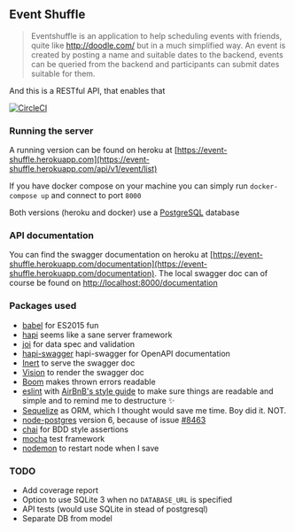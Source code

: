 ## Event Shuffle

> Eventshuffle is an application to help scheduling events with friends, quite like http://doodle.com/ but in a much simplified way. An event is created by posting a name and suitable dates to the backend, events can be queried from the backend and participants can submit dates suitable for them.

And this is a RESTful API, that enables that


[![CircleCI](https://circleci.com/gh/hollannikas/event-shuffle.svg?style=svg)](https://circleci.com/gh/hollannikas/event-shuffle)

### Running the server

A running version can be found on heroku at [https://event-shuffle.herokuapp.com](https://event-shuffle.herokuapp.com/api/v1/event/list)

If you have docker compose on your machine you can simply run `docker-compose up` and connect to port `8000`

Both versions (heroku and docker) use a [PostgreSQL](https://www.postgresql.org/) database

### API documentation

You can find the swagger documentation on heroku at [https://event-shuffle.herokuapp.com/documentation](https://event-shuffle.herokuapp.com/documentation).
The local swagger doc can of course be found on [http://localhost:8000/documentation](http://localhost:8000/documentation)

### Packages used

* [babel](https://github.com/babel/babel) for ES2015 fun
* [hapi](https://github.com/hapijs/hapi) seems like a sane server framework
* [joi](https://github.com/hapijs/joi) for data spec and validation
* [hapi-swagger](https://github.com/glennjones/hapi-swagger) hapi-swagger for OpenAPI documentation
* [Inert](https://github.com/hapijs/inert) to serve the swagger doc
* [Vision](https://github.com/hapijs/vision) to render the swagger doc
* [Boom](https://github.com/hapijs/boom) makes thrown errors readable
* [eslint](https://github.com/eslint/eslint) with [AirBnB's style guide](https://github.com/airbnb/javascript) to make 
sure things are readable and simple and to remind me to destructure ✨
* [Sequelize](https://github.com/sequelize/sequelize) as ORM, which I thought would save me time. Boy did it. NOT.
* [node-postgres](https://github.com/brianc/node-postgres) version 6, because of issue [#8463](https://github.com/sequelize/sequelize/issues/8463)
* [chai](https://github.com/chaijs/chai) for BDD style assertions
* [mocha](https://github.com/mochajs/mocha) test framework
* [nodemon](https://github.com/remy/nodemon) to restart node when I save

### TODO

* Add coverage report
* Option to use SQLite 3 when no `DATABASE_URL` is specified
* API tests (would use SQLite in stead of postgresql)
* Separate DB from model
